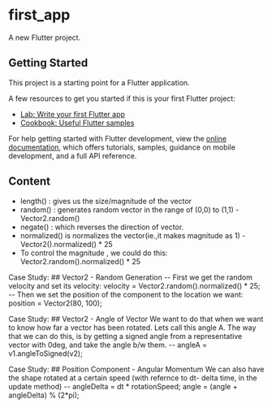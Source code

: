 # first_app

A new Flutter project.

## Getting Started

This project is a starting point for a Flutter application.

A few resources to get you started if this is your first Flutter project:

- [Lab: Write your first Flutter app](https://docs.flutter.dev/get-started/codelab)
- [Cookbook: Useful Flutter samples](https://docs.flutter.dev/cookbook)

For help getting started with Flutter development, view the
[online documentation](https://docs.flutter.dev/), which offers tutorials,
samples, guidance on mobile development, and a full API reference.


## Content

- length() : gives us the size/magnitude of the vector
- random() : generates random vector in the range of (0,0) to (1,1) - Vector2.random()
- negate() : which reverses the direction of vector.
- normalized() is normalizes the vector(ie.,it makes magnitude as 1) -  Vector2().normalized() * 25
- To control the magnitude , we could do this:  Vector2.random().normalized() * 25

Case Study: ## Vector2 - Random Generation
 -- First we get the random velocity and set its velocity: 
    velocity = Vector2.random().normalized() * 25;
 -- Then we set the position of the component to the location we want: 
    position = Vector2(80, 100);

Case Study: ## Vector2 - Angle of Vector
We want to do that when we want to know how far a vector has been rotated. Lets call this angle A.
The way that we can do this, is by getting a signed angle from a representative vector with 0deg, and take the angle b/w them.
   -- angleA = v1.angleToSigned(v2);

Case Study: ## Position Component - Angular Momentum
We can also have the shape rotated at a certain speed (with refernce to dt- delta time, in the update method)
   -- angleDelta = dt * rotationSpeed;
      angle = (angle + angleDelta) % (2*pi);
